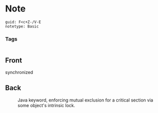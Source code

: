 # Note
```
guid: F<c+Z-/V-E
notetype: Basic
```

### Tags
```
```

## Front
synchronized


## Back
<dd>Java keyword, enforcing mutual exclusion for a critical section via some object's intrinsic lock.</dd>
